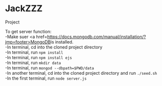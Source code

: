 # JackZZZ
Project

To get server function:<br>
-Make suer <a href=https://docs.mongodb.com/manual/installation/?jmp=footer>MongoDB</a>is installed.<br>
-In terminal, cd into the cloned project directory <br>
-In terminal, run `npm install`<br>
-In terminal, run `npm install ejs`<br>
-In terminal, run `mkdir data`<br>
-In terminal, run `mongod --dbpath=$PWD/data`<br>
-In another terminal, cd into the cloned project directory and run `./seed.sh`<br>
-In the first terminal, run `node server.js`<br>
